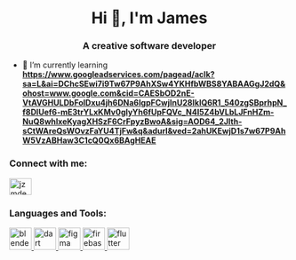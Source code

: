 <h1 align="center">Hi 👋, I'm James</h1>
<h3 align="center">A creative software developer</h3>

- 🌱 I’m currently learning **https://www.googleadservices.com/pagead/aclk?sa=L&ai=DChcSEwi7i9Tw67P9AhXSw4YKHfbWBS8YABAAGgJ2dQ&ohost=www.google.com&cid=CAESbOD2nE-VtAVGHULDbFolDxu4jh6DNa6IgpFCwjInU28IklQ6R1_540zgSBprhpN_f8DlUef6-mE3trYLxKMv0gIyYh6fUpFQVc_N4I5Z4bVLbLJFnHZm-NuQ8whlxeKyagXHSzF6CrFpyzBwoA&sig=AOD64_2Jlth-sCtWAreQsWOvzFaYU4TjFw&q&adurl&ved=2ahUKEwjD1s7w67P9AhW5VzABHaw3C1cQ0Qx6BAgHEAE**

<h3 align="left">Connect with me:</h3>
<p align="left">
<a href="https://instagram.com/jzmdev" target="blank"><img align="center" src="https://raw.githubusercontent.com/rahuldkjain/github-profile-readme-generator/master/src/images/icons/Social/instagram.svg" alt="jzmdev" height="30" width="40" /></a>
</p>

<h3 align="left">Languages and Tools:</h3>
<p align="left"> <a href="https://www.blender.org/" target="_blank" rel="noreferrer"> <img src="https://download.blender.org/branding/community/blender_community_badge_white.svg" alt="blender" width="40" height="40"/> </a> <a href="https://dart.dev" target="_blank" rel="noreferrer"> <img src="https://www.vectorlogo.zone/logos/dartlang/dartlang-icon.svg" alt="dart" width="40" height="40"/> </a> <a href="https://www.figma.com/" target="_blank" rel="noreferrer"> <img src="https://www.vectorlogo.zone/logos/figma/figma-icon.svg" alt="figma" width="40" height="40"/> </a> <a href="https://firebase.google.com/" target="_blank" rel="noreferrer"> <img src="https://www.vectorlogo.zone/logos/firebase/firebase-icon.svg" alt="firebase" width="40" height="40"/> </a> <a href="https://flutter.dev" target="_blank" rel="noreferrer"> <img src="https://www.vectorlogo.zone/logos/flutterio/flutterio-icon.svg" alt="flutter" width="40" height="40"/> </a> </p>
